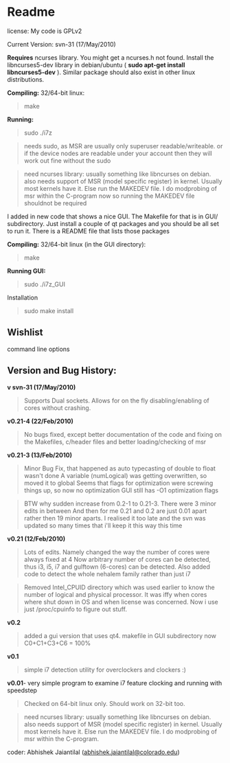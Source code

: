 # Readme #

license: My code is GPLv2

Current Version: svn-31 (17/May/2010)


**Requires**
ncurses library. You might get a ncurses.h not found. Install the libncurses5-dev library in debian/ubuntu ( **sudo apt-get install libncurses5-dev** ). Similar package should also exist in other linux distributions.


**Compiling:**
32/64-bit linux:
> make

**Running:**
> sudo ./i7z

> needs sudo, as MSR are usually only superuser readable/writeable. or if the device nodes
> are readable under your account then they will work out fine without the sudo

> need ncurses library: usually something like libncurses on debian.
also needs support of MSR (model specific register) in kernel. Usually most kernels
have it. Else run the MAKEDEV file. I do modprobing of msr within the C-program now so running the MAKEDEV file shouldnot be required

I added in new code that shows a nice GUI.
The Makefile for that is in GUI/ subdirectory. Just install a couple of qt packages
and you should be all set to run it. There is a README file that lists those packages


**Compiling:**
32/64-bit linux (in the GUI directory):
> make

**Running GUI:**
> sudo ./i7z\_GUI


Installation
> sudo make install

## Wishlist ##

command line options

## Version and Bug History: ##

**v svn-31 (17/May/2010)**
> Supports Dual sockets. Allows for on the fly disabling/enabling of cores without
> crashing.

**v0.21-4 (22/Feb/2010)**
> No bugs fixed, except better documentation of the code and fixing on the Makefiles,
> c/header files and better loading/checking of msr

**v0.21-3 (13/Feb/2010)**
> Minor Bug Fix, that happened as auto typecasting of double to float wasn't done
> A variable (numLogical) was getting overwritten, so moved it to global
> Seems that flags for optimization were screwing things up, so now no optimization
> GUI still has -O1 optimization flags

> BTW why sudden increase from 0.2-1 to 0.21-3. There were 3 minor edits in between
> And then for me 0.21 and 0.2 are just 0.01 apart rather then 19 minor aparts.
> I realised it too late and the svn was updated so many times that i'll keep it
> this way this time

**v0.21 (12/Feb/2010)**
> Lots of edits. Namely changed the way the number of cores were always fixed at 4
> Now arbitrary number of cores can be detected, thus i3, i5, i7 and gulftown (6-cores)
> can be detected. Also added code to detect the whole nehalem family rather than just i7

> Removed Intel\_CPUID directory which was used earlier to know the number of logical
> and physical processor. It was iffy when cores where shut down in OS and when license
> was concerned. Now i use just /proc/cpuinfo to figure out stuff.

**v0.2**

> added a gui version that uses qt4. makefile in GUI subdirectory
> now C0+C1+C3+C6 = 100%

**v0.1**

> simple i7 detection utility for overclockers and clockers :)

**v0.01**- very simple program to examine i7 feature clocking and running with speedstep
> Checked on 64-bit linux only. Should work on 32-bit too.

> need ncurses library: usually something like libncurses on debian.
> also needs support of MSR (model specific register) in kernel. Usually most kernels
> have it. Else run the MAKEDEV file. I do modprobing of msr within the C-program.





coder: Abhishek Jaiantilal (abhishek.jaiantilal@colorado.edu)